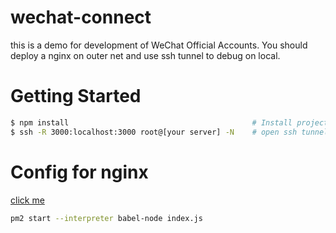 # wechat-connect

this is a demo for development of WeChat Official Accounts. You should deploy a nginx on outer net and use ssh tunnel to debug on local.

# Getting Started

```bash
$ npm install                                         # Install project dependencies
$ ssh -R 3000:localhost:3000 root@[your server] -N    # open ssh tunnel
```

# Config for nginx

[click me](https://zhuanlan.zhihu.com/p/25071391)

```bash
pm2 start --interpreter babel-node index.js
```